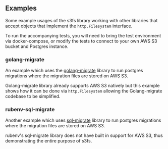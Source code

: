 ## Examples

Some example usages of the s3fs library working with other libraries that accept objects that implement the `http.Filesystem` interface.

To run the accompanying tests, you will need to bring the test environment via docker-compose, or modify the tests to connect to your own AWS S3 bucket and Postgres instance.

### golang-migrate

An example which uses the [golang-migrate](https://github.com/golang-migrate/migrate) library to run postgres migrations where the migration files are stored on AWS S3.

Golang-migrate library already supports AWS S3 natively but this example shows how it can be done via `http.Filesystem` allowing the Golang-migrate codebase to be simplified.

### rubenv-sql-migrate

Another example which uses [sql-migrate](https://github.com/rubenv/sql-migrate) library to run postgres migrations where the migration files are stored on AWS S3.

rubenv's sql-migrate library does not have built in support for AWS S3, thus demonstrating the entire purpose of s3fs.
